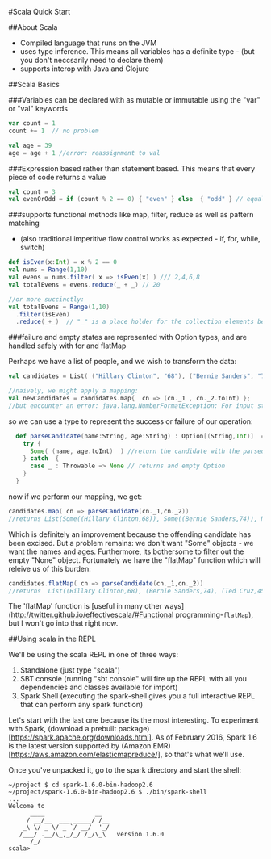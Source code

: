 #Scala Quick Start

##About Scala

- Compiled language that runs on the JVM
- uses type inference. This means all variables has a definite type - (but you don't neccsarily need to declare them)
- supports interop with Java and Clojure

##Scala Basics

###Variables can be declared with as mutable or immutable using the "var" or "val" keywords

```scala
var count = 1
count += 1  // no problem

val age = 39 
age = age + 1 //error: reassignment to val
```

###Expression based rather than statement based. This means that every piece of code returns a value

```scala
val count = 3
val evenOrOdd = if (count % 2 == 0) { "even" } else  { "odd" } // equals to the string "odd"
```

###supports functional methods like map, filter, reduce as well as pattern matching

- (also traditional imperitive flow control works as expected - if, for, while, switch)

```scala
def isEven(x:Int) = x % 2 == 0
val nums = Range(1,10)
val evens = nums.filter( x => isEven(x) ) /// 2,4,6,8
val totalEvens = evens.reduce(_ + _) // 20

//or more succinctly:
val totalEvens = Range(1,10)
  .filter(isEven)
  .reduce(_+_)  // "_" is a place holder for the collection elements being reduced
```

###failure and empty states are represented with Option types, and are handled safely with for and flatMap

Perhaps we have a list of people, and we wish to transform the data:
```scala
val candidates = List( ("Hillary Clinton", "68"), ("Bernie Sanders", "74"), ("Donald Trump", ""), ("Ted Cruz","45"), ("Marco Rubio", "44"))

//naively, we might apply a mapping:
val newCandidates = candidates.map{  cn => (cn._1 , cn._2.toInt) };
//but encounter an error: java.lang.NumberFormatException: For input string: ""
```

so we can use a type to represent the success or failure of our operation:

```scala
  def parseCandidate(name:String, age:String) : Option[(String,Int)]  = {
    try {
      Some( (name, age.toInt)  ) //return the candidate with the parsed age
    } catch  {
      case _ : Throwable => None // returns and empty Option
    }
  }

```

now if we perform our mapping, we get:

```scala 
candidates.map( cn => parseCandidate(cn._1,cn._2))
//returns List(Some((Hillary Clinton,68)), Some((Bernie Sanders,74)), None, Some((Ted Cruz,45)), Some((Marco Rubio,44)))
```

Which is definitely an improvement because the offending candidate has been excised.
But a problem remains: we don't want "Some" objects - we want the names and ages.
Furthermore, its bothersome to filter out the empty "None" object. Fortunately we have the "flatMap" function which will releive us of this burden:

```scala
candidates.flatMap( cn => parseCandidate(cn._1,cn._2))
//returns  List((Hillary Clinton,68), (Bernie Sanders,74), (Ted Cruz,45), (Marco Rubio,44))
```

The 'flatMap' function is [useful in many other ways](http://twitter.github.io/effectivescala/#Functional programming-`flatMap`), but I won't go into that right now.

##Using scala in the REPL

We'll be using the scala REPL in one of three ways:

1. Standalone (just type "scala")
2. SBT console (running "sbt console" will fire up the REPL with all you dependencies and classes available for import)
3. Spark Shell (executing the spark-shell gives you a full interactive REPL that can perform any spark function)

Let's start with the last one because its the most interesting. To experiment with Spark, (download a prebuilt package)[https://spark.apache.org/downloads.html].
As of February 2016, Spark 1.6 is the latest version supported by (Amazon EMR)[https://aws.amazon.com/elasticmapreduce/], so that's what we'll use.

Once you've unpacked it, go to the spark directory and start the shell:

```
~/project $ cd spark-1.6.0-bin-hadoop2.6
~/project/spark-1.6.0-bin-hadoop2.6 $ ./bin/spark-shell
...
Welcome to
      ____              __
     / __/__  ___ _____/ /__
    _\ \/ _ \/ _ `/ __/  '_/
   /___/ .__/\_,_/_/ /_/\_\   version 1.6.0
      /_/
scala>
```

